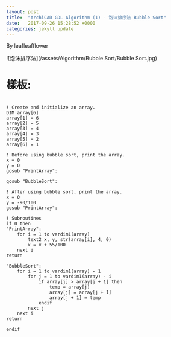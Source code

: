 ```yaml
---
layout: post
title:  "ArchiCAD GDL Algorithm (1) - 泡沫排序法 Bubble Sort"
date:   2017-09-26 15:28:52 +0000
categories: jekyll update
---
```

By leafleafflower  

![泡沫排序法](/assets/Algorithm/Bubble Sort/Bubble Sort.jpg)

# 樣板:    
<pre>
    <code>
! Create and initialize an array.
DIM array[6]
array[1] = 6
array[2] = 5
array[3] = 4
array[4] = 3
array[5] = 2
array[6] = 1

! Before using bubble sort, print the array.
x = 0
y = 0
gosub "PrintArray":

gosub "BubbleSort":

! After using bubble sort, print the array.
x = 0
y = -90/100
gosub "PrintArray":

! Subroutines
if 0 then
"PrintArray":
	for i = 1 to vardim1(array) 
		text2 x, y, str(array[i], 4, 0)
		x = x + 55/100
	next i
return

"BubbleSort":	
	for i = 1 to vardim1(array) - 1
		for j = 1 to vardim1(array) - i
			if array[j] > array[j + 1] then
				temp = array[j]
				array[j] = array[j + 1]
				array[j + 1] = temp
			endif
		next j
	next i
return

endif
    </code>
</pre>





[帶路雞Pro-App-Store]: https://appsto.re/tw/kp-Sfb.i
[帶路雞-App-Store]: https://appsto.re/tw/amD6eb.i

